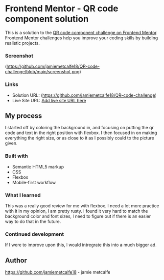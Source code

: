 # Frontend Mentor - QR code component solution

This is a solution to the [QR code component challenge on Frontend Mentor](https://www.frontendmentor.io/challenges/qr-code-component-iux_sIO_H). Frontend Mentor challenges help you improve your coding skills by building realistic projects. 

### Screenshot

(https://github.com/jamiemetcalfe18/QR-code-challenge/blob/main/screenshot.png)

### Links

- Solution URL: (https://github.com/jamiemetcalfe18/QR-code-challenge)
- Live Site URL: [Add live site URL here](https://your-live-site-url.com)

## My process
I started off by coloring the background in, and focusing on putting the qr code and text in the right position with flexbox. I then focused in on making everything the right size, or as close to it as I possibly could to the picture given. 

### Built with

- Semantic HTML5 markup
- CSS
- Flexbox
- Mobile-first workflow

### What I learned
This was a really good review for me with flexbox. I need a lot more practice with it in my opinion, I am pretty rusty. I found it very hard to match the background color and font sizes, I need to figure out if there is an easier way to do that in the future. 

### Continued development
If I were to improve upon this, I would intregrate this into a much bigger ad. 

## Author
https://github.com/jamiemetcalfe18 - jamie metcalfe
